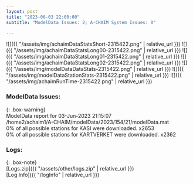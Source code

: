 ```yaml
---
layout: post
title: "2023-06-03 22:00:00"
subtitle: "ModelData Issues: 2; A-CHAIM System Issues: 0"

---
```


![]({{ "/assets/img/achaimDataStatsShort-2315422.png" | relative_url }})
![]({{ "/assets/img/achaimDataStatsLong00-2315422.png" | relative_url }})
![]({{ "/assets/img/achaimDataStatsLong01-2315422.png" | relative_url }})
![]({{ "/assets/img/achaimDataStatsLong02-2315422.png" | relative_url }})
![]({{ "/assets/img/modelDataDataStats-2315422.png" | relative_url }})
![]({{ "/assets/img/modelDataStationStats-2315422.png" | relative_url }})
![]({{ "/assets/img/achaimRunTime-2315422.png" | relative_url }})


### ModelData Issues:  
  
{: .box-warning}  
 ModelData report for 03-Jun-2023 21:15:07   
 /home2/achaim1/A-CHAIM/modelData/2023/154/21/modelData.mat   
 0% of all possible stations for KASI were downloaded. x2653   
 0% of all possible stations for KARTVERKET were downloaded. x2362   
  


### Logs:  
  
{: .box-note}  
[Logs.zip]({{ "/assets/other/logs.zip" | relative_url }})  
[Log Info]({{ "/logInfo" | relative_url }})  

